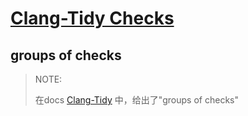 # [Clang-Tidy Checks](https://clang.llvm.org/extra/clang-tidy/checks/list.html)



## groups of checks

> NOTE: 
>
> 在docs [Clang-Tidy](https://clang.llvm.org/extra/clang-tidy/#id1) 中，给出了"groups of checks"

